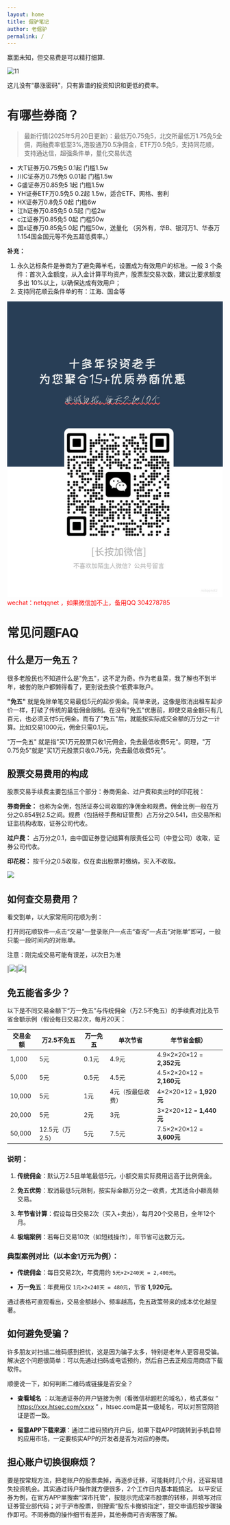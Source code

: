 ```yaml
---
layout: home
title: 倔驴笔记
author: 老倔驴
permalink: /
---
```

赢面未知，但交易费是可以精打细算.

![11](http://pic.iyzi.cloud/picgo/20250306111906.jpg)

这儿没有“暴涨密码”，只有靠谱的投资知识和更低的费率。


# 有哪些券商？

> 最新行情(2025年5月20日更新)：最低万0.75免5，北交所最低万1.75免5全佣，两融费率低至3%,港股通万0.5净佣金，ETF万0.5免5，支持同花顺，支持通达信，超强条件单，量化交易优选

- 大T证券万0.75免5 0.1起 门槛1.5w 
- 川C证券万0.75免5 0.01起 门槛1.5w 
- G盛证券万0.85免5 1起  门槛1.5w 
- YH证券ETF万0.5免5  0.2起 1.5w，适合ETF、网格、套利
- HX证券万0.8免5 0起 门槛6w 
- 江h证券万0.85免5 0.5起 门槛2w
- c江证券万0.85免5 0起  门槛50w
- 国x证券万0.85免5 0起 门槛50w，送量化
（另外有，华B、银河万1、华泰万1.154国金国元等不免五超低费率。）

**补充：**
1. 永久达标条件是券商为了避免薅羊毛，设置成为有效用户的标准。一般 3 个条件：首次入金额度，从入金计算平均资产，股票型交易次数，建议比要求额度多出 10%以上，以确保达成有效用户；
2. 支持同花顺云条件单的有：江海、国金等

![wechat: netqqnet2 ](./netqqnet2.jpg)
<font color="#ff0000"> wechat：netqqnet ，如果微信加不上，备用QQ 304278785</font>


# 常见问题FAQ
## 什么是万一免五？
很多老股民也不知道什么是"免五"，这不足为奇。作为老韭菜，我了解也不到半年，被套的账户都懒得看了，更别说去换个低费率账户。

**"免五"** 就是免除单笔交易最低5元的起步佣金。简单来说，这像是取消出租车起步价一样，打破了传统的最低佣金限制。在没有"免五"优惠前，即使交易金额只有几百元，也必须支付5元佣金。而有了"免五"后，就能按实际成交金额的万分之一计算。比如交易1000元，佣金只需0.1元。

"万一免五" 就是指"买1万元股票只收1元佣金，免去最低收费5元"。同理，"万0.75免5"就是"买1万元股票只收0.75元，免去最低收费5元"。

## 股票交易费用的构成
股票交易手续费主要包括三个部分：券商佣金、过户费和卖出时的印花税：

**券商佣金：** 也称为全佣，包括证券公司收取的净佣金和规费。佣金比例一般在万分之0.854到2.5之间。规费（包括经手费和证管费）占万分之0.541，由交易所和证监机构收取，证券公司代收。

**过户费：** 占万分之0.1，由中国证券登记结算有限责任公司（中登公司）收取，证券公司代收。

**印花税：** 按千分之0.5收取，仅在卖出股票时缴纳，买入不收取。

![](https://new-notion-1315843248.cos.ap-guangzhou.myqcloud.com/wechat/5e73b29e-18bf-418a-bfe2-8363f596114a.jpg)
## 如何查交易费用？
看交割单，以大家常用同花顺为例：

打开同花顺软件—点击“交易”—登录账户—点击“查询”—点击“对账单”即可，一般只能一段时间内的对账单。

注意：刚完成交易可能有误差，以次日为准


|![](https://new-notion-1315843248.cos.ap-guangzhou.myqcloud.com/wechat/67defd8d-5da9-4a5a-9a62-cc7644ceed06.jpg)|![](https://new-notion-1315843248.cos.ap-guangzhou.myqcloud.com/wechat/601ae3c8-0366-46d0-904f-219d671b1a9c.jpg)|


## 免五能省多少？
以下是不同交易金额下“万一免五”与传统佣金（万2.5不免五）的手续费对比及节省金额示例（假设每日交易2次，每月20天：

| 交易金额 | 万2.5不免五     | 万一免五 | 单次节省          | 年节省金额）              |
| -------- | --------------- | -------- | ----------------- | ------------------------- |
| 1,000    | 5元             | 0.1元    | 4.9元             | 4.9×2×20×12 = **2,352元** |
| 5,000    | 5元             | 0.5元    | 4.5元             | 4.5×2×20×12 = **2,160元** |
| 10,000   | 5元             | 1元      | 4元（按最低收费） | 4×2×20×12 = **1,920元**   |
| 20,000   | 5元             | 2元      | 3元               | 3×2×20×12 = **1,440元**   |
| 50,000   | 12.5元（万2.5） | 5元      | 7.5元             | 7.5×2×20×12 = **3,600元** |

### 说明：
1. **传统佣金**：默认万2.5且单笔最低5元，小额交易实际费用远高于比例佣金。

1. **免五优势**：取消最低5元限制，按实际金额万分之一收费，尤其适合小额高频交易。

1. **年节省计算**：假设每日交易2次（买入+卖出），每月20个交易日，全年12个月。

1. **极端案例**：若每日交易10次（如短线操作），年节省可达数万元。

### 典型案例对比（以本金1万元为例）：
- **传统佣金**：每日交易2次，年费用约 `5元×2×240天 = 2,400元`。

- **万一免五**：年费用仅 `1元×2×240天 = 480元`，节省 **1,920元**。

通过表格可直观看出，交易金额越小、频率越高，免五政策带来的成本优化越显著。

## 如何避免受骗？
许多朋友对扫描二维码感到担忧，这是因为骗子太多，特别是老年人更容易受骗。解决这个问题很简单：可以先通过扫码或电话预约，然后自己去正规应用商店下载软件。

顺便说一下，如何判断二维码或链接是否安全？

- **查看域名** ：以海通证券的开户链接为例（看微信标题栏的域名），格式类似 “ https://xxx.htsec.com/xxxx ” ，htsec.com是其一级域名，可以对照官网验证是否一致。

- **留意APP下载来源**：通过二维码预约开户后，如果下载APP时跳转到手机自带的应用市场，一定要核实APP的开发者是否为对应的券商。

## 担心账户切换很麻烦？
要是按常规方法，把老账户的股票卖掉，再逐步迁移，可能耗时几个月，还容易错失投资机会。其实通过转户操作就方便很多，2个工作日内基本能搞定。
以平安证券为例，在官方APP里搜索“深市托管”，按提示完成深市股票的转移，并填写对应证券营业部代码；对于沪市股票，则搜索“股东卡撤销指定”，提交申请后按步骤操作即可。不同券商的操作细节有差异，其他券商可咨询客服了解。

